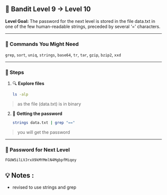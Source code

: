 ## 🎯 Bandit Level 9 → Level 10

**Level Goal:**
The password for the next level is stored in the file data.txt in one of the few human-readable strings, preceded by several ‘=’ characters.

---

### 🧰 Commands You Might Need
`grep`, `sort`, `uniq`, `strings`, `base64`, `tr`, `tar`, `gzip`, `bzip2`, `xxd`

---

### 🧭 Steps

1. 🔍 **Explore files**
   ```bash
   ls -alp
   ```
> as the file (data.txt) is in binary

2. 📄 **Getting the password**
   ```bash
   strings data.txt | grep "=="
   ```
> you will get the password 

---

### 🔑 Password for Next Level
```
FGUW5ilLVJrxX9kMYMmlN4MgbpfMiqey
```

## 💡 Notes : 
* revised to use strings and grep 
